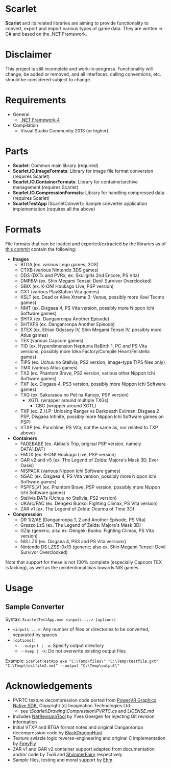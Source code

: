 Scarlet
=======
__Scarlet__ and its related libraries are aiming to provide functionality to convert, export and import various types of game data. They are written in C# and based on the .NET Framework.

Disclaimer
==========
This project is still incomplete and work-in-progress. Functionality will change, be added or removed, and all interfaces, calling conventions, etc. should be considered subject to change.

Requirements
============
* General
  * [.NET Framework 4](http://www.microsoft.com/en-US/download/details.aspx?id=17718)
* Compilation
  * Visual Studio Community 2013 (or higher)

Parts
=====
* __Scarlet__: Common main library (required)
* __Scarlet.IO.ImageFormats__: Library for image file format conversion (requires Scarlet)
* __Scarlet.IO.ContainerFormats__: Library for container/archive management (requires Scarlet)
* __Scarlet.IO.CompressionFormats__: Library for handling compressed data (requires Scarlet)
* __ScarletTestApp__ (ScarletConvert): Sample converter application implementation (requires all the above)

Formats
=======
File formats that can be loaded and exported/extracted by the libraries as of [this commit](https://github.com/xdanieldzd/Scarlet/tree/30ff7d03987ced0613344a57d39cccf98f728ccf) contain the following:

* __Images__
  * BTGA (ex. various Lego games, 3DS)
  * CTXB (various Nintendo 3DS games)
  * DDS (DXTx and PVRx; ex. Skullgirls 2nd Encore, PS Vita)
  * DMPBM (ex. Shin Megami Tensei: Devil Survivor Overclocked)
  * GBIX (ex. K-ON! Houkago Live, PSP version)
  * GXT (various PlayStation Vita games)
  * KSLT (ex. Dead or Alive Xtreme 3: Venus, possibly more Koei Tecmo games)
  * NMT (ex. Disgaea 4, PS Vita version, possibly more Nippon Ichi Software games)
  * SHTX (ex. Danganronpa Another Episode)
  * SHTXFS (ex. Danganronpa Another Episode)
  * STEX (ex. Etrian Odyssey IV, Shin Megami Tensei IV, possibly more Atlus games)
  * TEX (various Capcom games)
  * TID (ex. Hyperdimension Neptunia ReBirth 1, PC _and_ PS Vita versions, possibly more Idea Factory/Compile Heart/Felistella games)
  * TIPS (ex. Uchuu no Stellvia, PS2 version; image-type TIPS files only)
  * TMX (various Atlus games)
  * TX2 (ex. Phantom Brave, PS2 version, various other Nippon Ichi Software games)
  * TXF (ex. Disgaea 4, PS3 version, possibly more Nippon Ichi Software games)
  * TXG (ex. Sakurasou no Pet na Kanojo, PSP version)
    * XGTL (wrapper around multiple TXGs)
      * CBG (wrapper around XGTL)
  * TXP (ex. Z.H.P: Unlosing Ranger vs Darkdeath Evilman, Disgaea 2 PSP, Disgaea Infinite, possibly more Nippon Ichi Software games on PSP)
  * VTXP (ex. Punchline, PS Vita; _not_ the same as, nor related to TXP above)
* __Containers__
  * FADEBABE (ex. Akiba's Trip, original PSP version, namely DATA1.DAT)
  * FMDX (ex. K-ON! Houkago Live, PSP version)
  * GAR v2 and v5 (ex. The Legend of Zelda: Majora's Mask 3D, Ever Oasis)
  * NISPACK (various Nippon Ichi Software games)
  * NSAC (ex. Disgaea 4, PS Vita version, possibly more Nippon Ichi Software games)
  * PSPFS_V1 (ex. Phantom Brave, PSP version, possibly more Nippon Ichi Software games)
  * Stellvia DATs (Uchuu no Stellvia, PS2 version)
  * UKArc/PAC (ex. Dengeki Bunko: Fighting Climax, PS Vita version)
  * ZAR v1 (ex. The Legend of Zelda: Ocarina of Time 3D)
* __Compression__
  * DR 1/2/AE (Danganronpa 1, 2 and Another Episode, PS Vita)
  * Grezzo LzS (ex. The Legend of Zelda: Majora's Mask 3D)
  * GZip (generic; also ex. Dengeki Bunko: Fighting Climax, PS Vita version)
  * NIS LZS (ex. Disgaea 4, PS3 and PS Vita versions)
  * Nintendo DS LZSS-0x10 (generic; also ex. Shin Megami Tensei: Devil Survivor Overclocked)

Note that support for these is not 100% complete (especially Capcom TEX is lacking), as well as the unintentional bias towards NIS games.

Usage
=====
Sample Converter
----------------
Syntax: `ScarletTestApp.exe <inputs ...> [options]`
* `<inputs ...>`: Any number of files or directories to be converted, separated by spaces
* `[options]`:
  * `--output | -o`: Specify output directory
  * `--keep | -k`: Do not overwrite existing output files

Example: `ScarletTestApp.exe "C:\Temp\files\" "C:\Temp\testfile.gxt" "C:\Temp\testfile2.nmt" --output "C:\Temp\output\"`

Acknowledgements
================
* PVRTC texture decompression code ported from [PowerVR Graphics Native SDK](https://github.com/powervr-graphics/Native_SDK), Copyright (c) Imagination Technologies Ltd.
  * see *\Scarlet\Drawing\Compression\PVRTC.cs* and *LICENSE.md*
* Includes [NetRevisionTool](http://unclassified.software/apps/netrevisiontool) by Yves Goergen for injecting Git revision information
* Initial VTXP and BTGA format notes and original Danganronpa decompression code by [BlackDragonHunt](https://github.com/BlackDragonHunt)
* Texture swizzle logic reverse-engineering and original C implementation by [FireyFly](https://github.com/FireyFly)
* ZAR v1 and GAR v2 container support adapted from documentation and/or code by Twili and [ShimmerFairy](https://github.com/ShimmerFairy) respectively
* Sample files, testing and moral support by [Ehm](https://twitter.com/OtherEhm)
